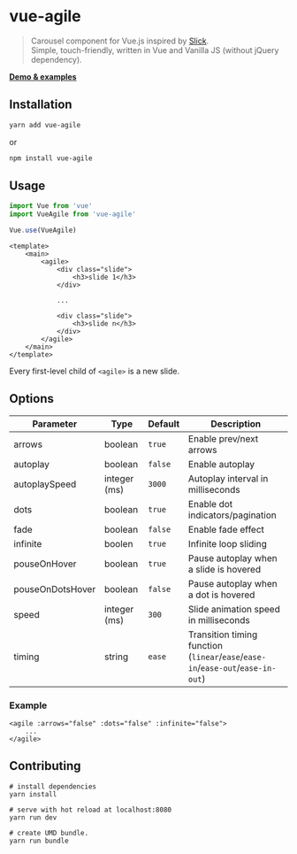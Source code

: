 # vue-agile

> Carousel component for Vue.js inspired by [Slick](https://github.com/kenwheeler/slick/).<br>
> Simple, touch-friendly, written in Vue and Vanilla JS (without jQuery dependency).

**[Demo & examples](https://lukaszflorczak.github.io/vue-agile/)**

## Installation

``` bash
yarn add vue-agile
```

or

``` bash
npm install vue-agile
```

## Usage
``` js
import Vue from 'vue'
import VueAgile from 'vue-agile'

Vue.use(VueAgile)
```
``` vue
<template>
    <main>
        <agile>
            <div class="slide">
                <h3>slide 1</h3>
            </div>
            
            ...
            
            <div class="slide">
                <h3>slide n</h3>
            </div>
        </agile>
    </main>
</template>
```

Every first-level child of `<agile>` is a new slide.

## Options
| Parameter | Type | Default | Description |
| --- | --- | --- | --- |
| arrows | boolean | `true` | Enable prev/next arrows |
| autoplay | boolean | `false` | Enable autoplay |
| autoplaySpeed | integer (ms) | `3000` | Autoplay interval in milliseconds | 
| dots | boolean | `true` | Enable dot indicators/pagination |
| fade | boolean | `false` | Enable fade effect |
| infinite | boolen | `true` | Infinite loop sliding | 
| pouseOnHover | boolean | `true` | Pause autoplay when a slide is hovered |
| pouseOnDotsHover | boolean | `false` | Pause autoplay when a dot is hovered |
| speed | integer (ms) | `300` | Slide animation speed in milliseconds | 
| timing | string | `ease` | Transition timing function <br> (`linear`/`ease`/`ease-in`/`ease-out`/`ease-in-out`) |

### Example

``` vue
<agile :arrows="false" :dots="false" :infinite="false">
    ...
</agile>
```

## Contributing
```
# install dependencies
yarn install
 
# serve with hot reload at localhost:8080
yarn run dev
 
# create UMD bundle.
yarn run bundle
```
